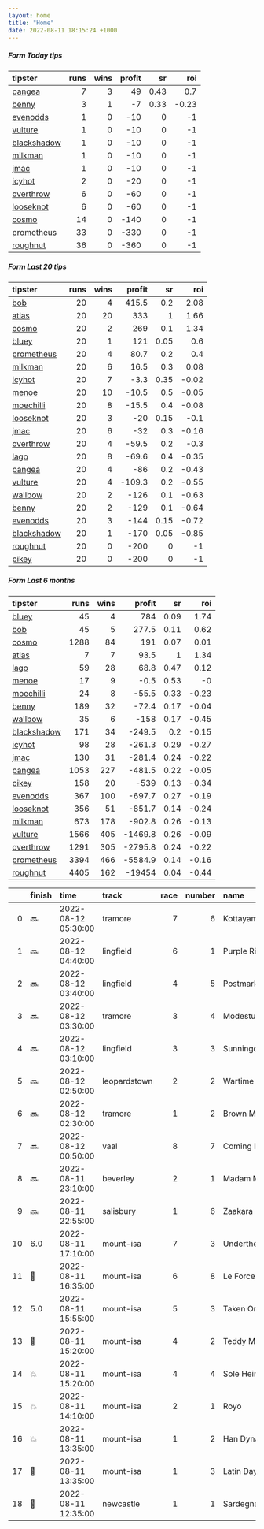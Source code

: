 ```yaml
---   
layout: home  
title: "Home"   
date: 2022-08-11 18:15:24 +1000  
---   
```



##### Form Today tips   

| tipster                                                         |   runs |   wins |   profit |   sr |   roi |
|:----------------------------------------------------------------|-------:|-------:|---------:|-----:|------:|
| [pangea](https://mrwayneo.github.io/tips/pangea.html)           |      7 |      3 |       49 | 0.43 |  0.7  |
| [benny](https://mrwayneo.github.io/tips/benny.html)             |      3 |      1 |       -7 | 0.33 | -0.23 |
| [evenodds](https://mrwayneo.github.io/tips/evenodds.html)       |      1 |      0 |      -10 | 0    | -1    |
| [vulture](https://mrwayneo.github.io/tips/vulture.html)         |      1 |      0 |      -10 | 0    | -1    |
| [blackshadow](https://mrwayneo.github.io/tips/blackshadow.html) |      1 |      0 |      -10 | 0    | -1    |
| [milkman](https://mrwayneo.github.io/tips/milkman.html)         |      1 |      0 |      -10 | 0    | -1    |
| [jmac](https://mrwayneo.github.io/tips/jmac.html)               |      1 |      0 |      -10 | 0    | -1    |
| [icyhot](https://mrwayneo.github.io/tips/icyhot.html)           |      2 |      0 |      -20 | 0    | -1    |
| [overthrow](https://mrwayneo.github.io/tips/overthrow.html)     |      6 |      0 |      -60 | 0    | -1    |
| [looseknot](https://mrwayneo.github.io/tips/looseknot.html)     |      6 |      0 |      -60 | 0    | -1    |
| [cosmo](https://mrwayneo.github.io/tips/cosmo.html)             |     14 |      0 |     -140 | 0    | -1    |
| [prometheus](https://mrwayneo.github.io/tips/prometheus.html)   |     33 |      0 |     -330 | 0    | -1    |
| [roughnut](https://mrwayneo.github.io/tips/roughnut.html)       |     36 |      0 |     -360 | 0    | -1    |

##### Form Last 20 tips   

| tipster                                                         |   runs |   wins |   profit |   sr |   roi |
|:----------------------------------------------------------------|-------:|-------:|---------:|-----:|------:|
| [bob](https://mrwayneo.github.io/tips/bob.html)                 |     20 |      4 |    415.5 | 0.2  |  2.08 |
| [atlas](https://mrwayneo.github.io/tips/atlas.html)             |     20 |     20 |    333   | 1    |  1.66 |
| [cosmo](https://mrwayneo.github.io/tips/cosmo.html)             |     20 |      2 |    269   | 0.1  |  1.34 |
| [bluey](https://mrwayneo.github.io/tips/bluey.html)             |     20 |      1 |    121   | 0.05 |  0.6  |
| [prometheus](https://mrwayneo.github.io/tips/prometheus.html)   |     20 |      4 |     80.7 | 0.2  |  0.4  |
| [milkman](https://mrwayneo.github.io/tips/milkman.html)         |     20 |      6 |     16.5 | 0.3  |  0.08 |
| [icyhot](https://mrwayneo.github.io/tips/icyhot.html)           |     20 |      7 |     -3.3 | 0.35 | -0.02 |
| [menoe](https://mrwayneo.github.io/tips/menoe.html)             |     20 |     10 |    -10.5 | 0.5  | -0.05 |
| [moechilli](https://mrwayneo.github.io/tips/moechilli.html)     |     20 |      8 |    -15.5 | 0.4  | -0.08 |
| [looseknot](https://mrwayneo.github.io/tips/looseknot.html)     |     20 |      3 |    -20   | 0.15 | -0.1  |
| [jmac](https://mrwayneo.github.io/tips/jmac.html)               |     20 |      6 |    -32   | 0.3  | -0.16 |
| [overthrow](https://mrwayneo.github.io/tips/overthrow.html)     |     20 |      4 |    -59.5 | 0.2  | -0.3  |
| [lago](https://mrwayneo.github.io/tips/lago.html)               |     20 |      8 |    -69.6 | 0.4  | -0.35 |
| [pangea](https://mrwayneo.github.io/tips/pangea.html)           |     20 |      4 |    -86   | 0.2  | -0.43 |
| [vulture](https://mrwayneo.github.io/tips/vulture.html)         |     20 |      4 |   -109.3 | 0.2  | -0.55 |
| [wallbow](https://mrwayneo.github.io/tips/wallbow.html)         |     20 |      2 |   -126   | 0.1  | -0.63 |
| [benny](https://mrwayneo.github.io/tips/benny.html)             |     20 |      2 |   -129   | 0.1  | -0.64 |
| [evenodds](https://mrwayneo.github.io/tips/evenodds.html)       |     20 |      3 |   -144   | 0.15 | -0.72 |
| [blackshadow](https://mrwayneo.github.io/tips/blackshadow.html) |     20 |      1 |   -170   | 0.05 | -0.85 |
| [roughnut](https://mrwayneo.github.io/tips/roughnut.html)       |     20 |      0 |   -200   | 0    | -1    |
| [pikey](https://mrwayneo.github.io/tips/pikey.html)             |     20 |      0 |   -200   | 0    | -1    |

##### Form Last 6 months   

| tipster                                                         |   runs |   wins |   profit |   sr |   roi |
|:----------------------------------------------------------------|-------:|-------:|---------:|-----:|------:|
| [bluey](https://mrwayneo.github.io/tips/bluey.html)             |     45 |      4 |    784   | 0.09 |  1.74 |
| [bob](https://mrwayneo.github.io/tips/bob.html)                 |     45 |      5 |    277.5 | 0.11 |  0.62 |
| [cosmo](https://mrwayneo.github.io/tips/cosmo.html)             |   1288 |     84 |    191   | 0.07 |  0.01 |
| [atlas](https://mrwayneo.github.io/tips/atlas.html)             |      7 |      7 |     93.5 | 1    |  1.34 |
| [lago](https://mrwayneo.github.io/tips/lago.html)               |     59 |     28 |     68.8 | 0.47 |  0.12 |
| [menoe](https://mrwayneo.github.io/tips/menoe.html)             |     17 |      9 |     -0.5 | 0.53 | -0    |
| [moechilli](https://mrwayneo.github.io/tips/moechilli.html)     |     24 |      8 |    -55.5 | 0.33 | -0.23 |
| [benny](https://mrwayneo.github.io/tips/benny.html)             |    189 |     32 |    -72.4 | 0.17 | -0.04 |
| [wallbow](https://mrwayneo.github.io/tips/wallbow.html)         |     35 |      6 |   -158   | 0.17 | -0.45 |
| [blackshadow](https://mrwayneo.github.io/tips/blackshadow.html) |    171 |     34 |   -249.5 | 0.2  | -0.15 |
| [icyhot](https://mrwayneo.github.io/tips/icyhot.html)           |     98 |     28 |   -261.3 | 0.29 | -0.27 |
| [jmac](https://mrwayneo.github.io/tips/jmac.html)               |    130 |     31 |   -281.4 | 0.24 | -0.22 |
| [pangea](https://mrwayneo.github.io/tips/pangea.html)           |   1053 |    227 |   -481.5 | 0.22 | -0.05 |
| [pikey](https://mrwayneo.github.io/tips/pikey.html)             |    158 |     20 |   -539   | 0.13 | -0.34 |
| [evenodds](https://mrwayneo.github.io/tips/evenodds.html)       |    367 |    100 |   -697.7 | 0.27 | -0.19 |
| [looseknot](https://mrwayneo.github.io/tips/looseknot.html)     |    356 |     51 |   -851.7 | 0.14 | -0.24 |
| [milkman](https://mrwayneo.github.io/tips/milkman.html)         |    673 |    178 |   -902.8 | 0.26 | -0.13 |
| [vulture](https://mrwayneo.github.io/tips/vulture.html)         |   1566 |    405 |  -1469.8 | 0.26 | -0.09 |
| [overthrow](https://mrwayneo.github.io/tips/overthrow.html)     |   1291 |    305 |  -2795.8 | 0.24 | -0.22 |
| [prometheus](https://mrwayneo.github.io/tips/prometheus.html)   |   3394 |    466 |  -5584.9 | 0.14 | -0.16 |
| [roughnut](https://mrwayneo.github.io/tips/roughnut.html)       |   4405 |    162 | -19454   | 0.04 | -0.44 |

|    | finish            | time                | track        |   race |   number | name              |   odds | tipster            |
|---:|:------------------|:--------------------|:-------------|-------:|---------:|:------------------|-------:|:-------------------|
|  0 | :soon:            | 2022-08-12 05:30:00 | tramore      |      7 |        6 | Kottayam          |    0   | overthrow          |
|  1 | :soon:            | 2022-08-12 04:40:00 | lingfield    |      6 |        1 | Purple Ribbon     |    0   | milkman            |
|  2 | :soon:            | 2022-08-12 03:40:00 | lingfield    |      4 |        5 | Postmark          |    0   | evenodds,overthrow |
|  3 | :soon:            | 2022-08-12 03:30:00 | tramore      |      3 |        4 | Modestus          |    0   | looseknot          |
|  4 | :soon:            | 2022-08-12 03:10:00 | lingfield    |      3 |        3 | Sunningdale       |    0   | looseknot          |
|  5 | :soon:            | 2022-08-12 02:50:00 | leopardstown |      2 |        2 | Wartime Warrior   |    0   | evenodds,overthrow |
|  6 | :soon:            | 2022-08-12 02:30:00 | tramore      |      1 |        2 | Brown Monday      |    5.5 | looseknot          |
|  7 | :soon:            | 2022-08-12 00:50:00 | vaal         |      8 |        7 | Coming In Hot     |    0   | vulture            |
|  8 | :soon:            | 2022-08-11 23:10:00 | beverley     |      2 |        1 | Madam Macho       |    6   | looseknot          |
|  9 | :soon:            | 2022-08-11 22:55:00 | salisbury    |      1 |        6 | Zaakara           |    4.8 | looseknot          |
| 10 | 6.0               | 2022-08-11 17:10:00 | mount-isa    |      7 |        3 | Underthespotlight |    0   | overthrow          |
| 11 | :3rd_place_medal: | 2022-08-11 16:35:00 | mount-isa    |      6 |        8 | Le Force          |    0   | benny,icyhot       |
| 12 | 5.0               | 2022-08-11 15:55:00 | mount-isa    |      5 |        3 | Taken On Chance   |    0   | pangea             |
| 13 | :3rd_place_medal: | 2022-08-11 15:20:00 | mount-isa    |      4 |        2 | Teddy Mercury     |    0   | overthrow          |
| 14 | :boom:            | 2022-08-11 15:20:00 | mount-isa    |      4 |        4 | Sole Heir         |    0   | pangea             |
| 15 | :boom:            | 2022-08-11 14:10:00 | mount-isa    |      2 |        1 | Royo              |    0   | pangea             |
| 16 | :boom:            | 2022-08-11 13:35:00 | mount-isa    |      1 |        2 | Han Dynasty       |    0   | benny,pangea       |
| 17 | :2nd_place_medal: | 2022-08-11 13:35:00 | mount-isa    |      1 |        3 | Latin Dayz        |    0   | benny,icyhot       |
| 18 | :3rd_place_medal: | 2022-08-11 12:35:00 | newcastle    |      1 |        1 | Sardegna          |    3.8 | jmac               |